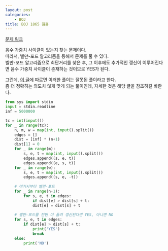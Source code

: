 ```yaml
---
layout: post
categories:
    - BOJ
title: BOJ 1865 웜홀
---
```


[문제 링크](https://www.acmicpc.net/problem/1865)

음수 가중치 사이클이 있는지 찾는 문제이다.  
따라서, 벨만-포드 알고리즘을 통해서 문제를 풀 수 있다.  
벨만-포드 알고리즘으로 최단거리를 찾은 후, 그 이후에도 추가적인 갱신이 이루어진다면 음수 가중치 사이클이 존재하는 것이므로 YES가 된다.

그런데, [이 글](https://www.acmicpc.net/board/view/72995)에 따르면 이러한 풀이는 잘못된 풀이라고 한다.  
좀 더 정확히는 의도치 않게 맞게 되는 풀이인데, 자세한 것은 해당 글을 참조하길 바란다.

```python
from sys import stdin
input = stdin.readline
inf = 5000000

tc = int(input())
for _ in range(tc):
    n, m, w = map(int, input().split())
    edges = []
    dist = [inf] * (n+1)
    dist[1] = 0
    for _ in range(m):
        s, e, t = map(int, input().split())
        edges.append((s, e, t))
        edges.append((e, s, t))
    for _ in range(w):
        s, e, t = map(int, input().split())
        edges.append((s, e, -t))
    
    # 여기서부터 벨만-포드
    for _ in range(n-1):
        for s, e, t in edges:
            if dist[e] > dist[s] + t:
            dist[e] = dist[s] + t
	
    # 벨만-포드를 한번 더 돌려 갱신된다면 YES, 아니면 NO
    for s, e, t in edges:
        if dist[e] > dist[s] + t:
            print('YES')
            break
    else:
        print('NO')
```
